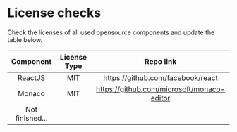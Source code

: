 # License checks

Check the licenses of all used opensource components and update the table below.


|  Component      |  License Type  | Repo link                                  | 
| :-------------: | :------------: | :----------------------------------------: |
| ReactJS         | MIT            | https://github.com/facebook/react          |
| Monaco          | MIT            | https://github.com/microsoft/monaco-editor |
| Not finished... |                |                                            |